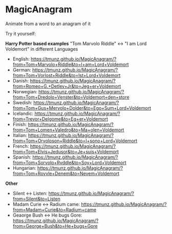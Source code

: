 # MagicAnagram
Animate from a word to an anagram of it

Try it yourself:

__Harry Potter based examples__
"Tom Marvolo Riddle" <-> "I am Lord Voldemort" in different Languages
- English: https://tmunz.github.io/MagicAnagram/?from=Tom+Marvolo+Riddle&to=I+am+Lord+Voldemort
- German: https://tmunz.github.io/MagicAnagram/?from=Tom+Vorlost+Riddle&to=Ist+Lord+Voldemort
- Danish: https://tmunz.github.io/MagicAnagram/?from=Romeo+G.+Detlev+Jr&to=Jeg+er+Voldemort
- Norwegian: https://tmunz.github.io/MagicAnagram/?from=Tom+Dredolo+Venster&to=Voldemort+den+store
- Swedish: https://tmunz.github.io/MagicAnagram/?from=Tom+Gus+Mervolo+Dolder&to=Ego+Sum+Lord+Voldemort
- Icelandic: https://tmunz.github.io/MagicAnagram/?from=Trevor+Delgome&to=Eg+er+Voldemort
- Finish: https://tmunz.github.io/MagicAnagram/?from=Tom+Lomen+Valedro&to=Ma+olen+Voldemort
- Italian: https://tmunz.github.io/MagicAnagram/?from=Tom+Orvoloson+Riddle&to=I+sono+Lord+Voldemort
- French: https://tmunz.github.io/MagicAnagram/?from=Tom+Elvis+Jedusor&to=Je+suis+Voldemort
- Spanish: https://tmunz.github.io/MagicAnagram/?from=Tom+Sorvolo+Ryddle&to=Soy+Lord+Voldemort
- Hungarian: https://tmunz.github.io/MagicAnagram/?from=Tom+Rovvle+Denem&to=Nevem+Voldemort

__Other__
- Silent <-> Listen: https://tmunz.github.io/MagicAnagram/?from=Silent&to=Listen
- Madam Curie <-> Radium came: https://tmunz.github.io/MagicAnagram/?from=Madam+Curie&to=Radium+came
- Geaorge Bush <-> He bugs Gore: https://tmunz.github.io/MagicAnagram/?from=George+Bush&to=He+bugs+Gore

